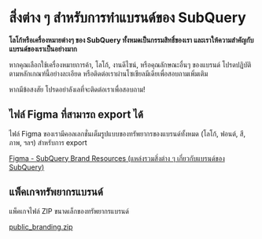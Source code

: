 # สิ่งต่าง ๆ สำหรับการทำแบรนด์ของ SubQuery

**โลโก้หรือเครื่องหมายต่างๆ ของ SubQuery ทั้งหมดเป็นกรรมสิทธิ์ของเรา และเราให้ความสำคัญกับแบรนด์ของเราเป็นอย่างมาก**

หากคุณเลือกใช้เครื่องหมายการค้า, โลโก้, งานดีไซน์, หรือคุณลักษณะอื่นๆ ของแบรนด์ โปรดปฏิบัติตามหลักเกณฑ์นี้อย่างละเอียด หรือติดต่อเราผ่านโซเชียลมีเดียเพื่อสอบถามเพิ่มเติม

หากมีข้อสงสัย โปรดอย่าลังเลที่จะติดต่อเราเพื่อสอบถาม!

## ไฟล์ Figma ที่สามารถ export ได้

ไฟล์ Figma ของเรามีคอลเลกชั่นเต็มรูปแบบของทรัพยากรของแบรนด์ทั้งหมด (โลโก้, ฟอนต์, สี, ภาพ, ฯลฯ) สำหรับการ export

[Figma - SubQuery Brand Resources (แหล่งรวมสิ่งต่าง ๆ เกี่ยวกับแบรนด์ของ SubQuery)](https://www.figma.com/file/AaCXaOcElrlbxq8fz39sJU/SubQuery-Brand-Resources?node-id=3%3A2)

## แพ็คเกจทรัพยากรแบรนด์

แพ็คเกจไฟล์ ZIP ขนาดเล็กของทรัพยากรแบรนด์

[public_branding.zip](https://static.subquery.network/public_branding.zip)